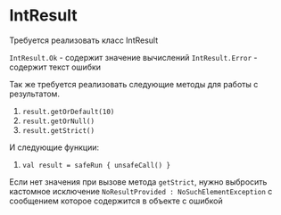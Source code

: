 # IntResult

Требуется реализовать класс IntResult

`IntResult.Ok` - содержит значение вычислений
`IntResult.Error` - содержит текст ошибки

Так же требуется реализовать следующие методы для работы с результатом.

1. `result.getOrDefault(10)`
2. `result.getOrNull()`
3. `result.getStrict()`

И следующие функции:

1. `val result = safeRun { unsafeCall() }`

Если нет значения при вызове метода `getStrict`, нужно выбросить кастомное
исключение `NoResultProvided : NoSuchElementException` с сообщением которое содержится в объекте с ошибкой  

